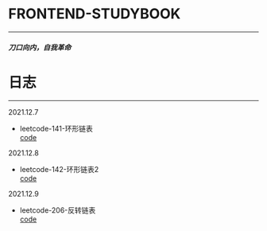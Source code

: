 # FRONTEND-STUDYBOOK
--- 
##### 刀口向内，自我革命

# 日志
---

2021.12.7

* leetcode-141-环形链表  
[code](./leetcode/leetcode-141-环形链表.js)

2021.12.8

* leetcode-142-环形链表2  
[code](./leetcode/leetcode-142-环形链表2.js)

2021.12.9

* leetcode-206-反转链表    
[code](./leetcode/leetcode-206-反转链表.js)